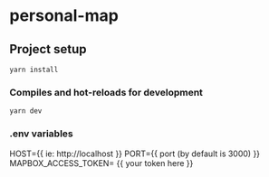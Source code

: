 # personal-map

## Project setup

```
yarn install
```

### Compiles and hot-reloads for development

```
yarn dev
```

### .env variables

HOST={{ ie: http://localhost }}
PORT={{ port (by default is 3000) }}
MAPBOX_ACCESS_TOKEN= {{ your token here }}
